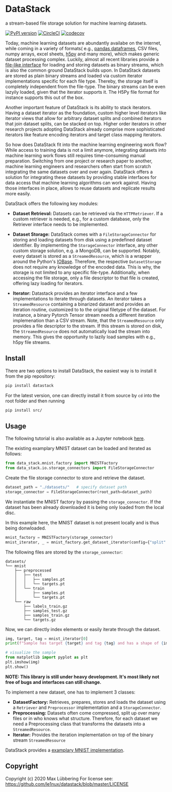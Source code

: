 # DataStack

a stream-based file storage solution for machine learning datasets.

[![PyPI version](https://badge.fury.io/py/datastack.svg)](https://badge.fury.io/py/datastack)
[![CircleCI](https://circleci.com/gh/le1nux/datastack.svg?style=svg)](https://circleci.com/gh/le1nux/datastack)
[![codecov](https://codecov.io/gh/le1nux/datastack/branch/master/graph/badge.svg)](https://codecov.io/gh/le1nux/datastack)

Today, machine learning datasets are abundantly availabe on the internet, while coming in a variety of formats( e.g., [pandas dataframes](https://pandas.pydata.org/), CSV files, numpy arrays, excel sheets, [h5py](https://www.h5py.org/) and many more), which makes generic dataset processing complex. Luckily, almost all recent libraries provide a [file-like interface](https://docs.python.org/3/glossary.html#term-file-object) for loading and storing datasets as binary streams, which is also the common ground DataStack builds upon. In DataStack datasets are stored as plain binary streams and loaded via custom iterator implementations specific for each file type. Thereby, the storage itself is completely independent from the file-type. The binary streams can be even lazyily loaded, given that the iterator supports it. The H5Py file format for instance supports this out of the box. 

Another important feature of DataStack is its ability to stack iterators. Having a dataset iterator as the foundation, custom higher level iterators like iterator views that allow for arbitrary dataset splits and combined iterators that join dataset splits, can be stacked on top. Higher order iterators in other research projects adopting DataStack already comprise more sophisticated iterators like feature encoding iterators and target class mapping iterators. 

So how does DataStack fit into the machine learning engineering work flow? While access to training data is not a limit anymore, integrating datasets into machine learning work flows still requires time-consuming manual preparation. Switching from one project or research paper to another, machine learning engineers and researchers often start from scratch integrating the same datasets over and over again. DataStack offers a solution for integrating these datasets by providing stable interfaces for data access that machine learning algorithms can work against. Having those interfaces in place, allows to reuse datasets and replicate results more easily. 

DataStack offers the following key modules:

* **Dataset Retrieval:** Datasets can be retrieved via the `HTTPRetriever`. If a custom retriever is needed, e.g., for a custom database, only the Retriever interface needs to be implemented.

* **Dataset Storage:** DataStack comes with a `FileStorageConnector` for storing and loading datasets from disk using a predefined dataset identifier. By implementing the `StorageConnector` interface, any other custom storage solution, e.g. a MongoDB, can be supported. Notably, every dataset is stored as a `StreamedResource`, which is a wrapper around the Python's [IOBase](https://docs.python.org/3/library/io.html#i-o-base-classes). Therefore, the respective `DatasetStorage` does not require any knowledge of the encoded data. This is why, the storage is not limited to any specific file-type. Additionally, when accessing the file storage, only a file descriptor to that file is created, offering lazy loading for iterators.

* **Iterator:** Datastack provides an iterator interface and a few implementations to iterate through datasets. An iterator takes a `StreamedResource` containing a binarized dataset and provides an iteration routine, customized to to the original filetype of the dataset. For instance, a binary Pytorch Tensor stream needs a different iteration implemenation than a CSV stream. Note, that the `StreamedResource` only provides a file descriptor to the stream. If this stream is stored on disk, the `StreamedResource` does not automatically load the stream into memory. This gives the opportunity to lazily load samples with e.g., h5py file streams. 

## Install

There are two options to install DataStack, the easiest way is to install it from  the pip repository:

```bash
pip install datastack
``` 

For the latest version, one can directly install it from source by `cd` into the root folder and then running  

```bash
pip install src/
```

## Usage

The following tutorial is also available as a Jupyter notebook [here](https://github.com/le1nux/datastack/blob/master/getting_started_example/getting_started.ipynb).

The existing examplary MNIST dataset can be loaded and iterated as follows:

```python
from data_stack.mnist.factory import MNISTFactory
from data_stack.io.storage_connectors import FileStorageConnector
```

Create the file storage connector to store and retrieve the dataset.

```python
dataset_path = "./datasets/"   # specify dataset path
storage_connector = FileStorageConnector(root_path=dataset_path)
```

We instantiate the MNIST factory by passing the `storage_connector`. If the dataset has been already downloaded it is being only loaded from the local disc.

In this example here, the MNIST dataset is not present locally and is thus being donwloaded.

```python
mnist_factory = MNISTFactory(storage_connector)
mnist_iterator, _ = mnist_factory.get_dataset_iterator(config={"split": "train"})
```

The following files are stored by the `storage_connector`: 

```
datasets/
└── mnist
    ├── preprocessed
    │   ├── test
    │   │   ├── samples.pt
    │   │   └── targets.pt
    │   └── train
    │       ├── samples.pt
    │       └── targets.pt
    └── raw
        ├── labels_train.gz
        ├── samples_test.gz
        ├── samples_train.gz
        └── targets.gz
```

Now, we can directly index elements or easily iterate through the dataset.

```python 
img, target, tag = mnist_iterator[0]
print(f"Sample has target {target} and tag {tag} and has a shape of {img.shape}")

# visualize the sample
from matplotlib import pyplot as plt
plt.imshow(img)
plt.show()
```


**NOTE: This library is still under heavy development. It's most likely not free of bugs and interfaces can still change.**

To implement a new dataset, one has to implement 3 classes: 

* **DatasetFactory:** Retrieves, prepares, stores and loads the dataset using a `Retriever` and `Preprocessor` implementation and a `StorageConnector`.
* **Preprocessing:** Datasets often come compressed, split up over many files or in who knows what structure. Therefore, for each dataset we need a Preprocessing class that transforms the datasets into a `StreamedResource`. 
* **Iterator:** Provides the iteration implementation on top of the binary stream `StreamedResource`

DataStack provides a [examplary MNIST implementation](https://github.com/le1nux/datastack/blob/master/src/data_stack/mnist/factory.py). 

## Copyright

Copyright (c) 2020 Max Lübbering
For license see: https://github.com/le1nux/datastack/blob/master/LICENSE


